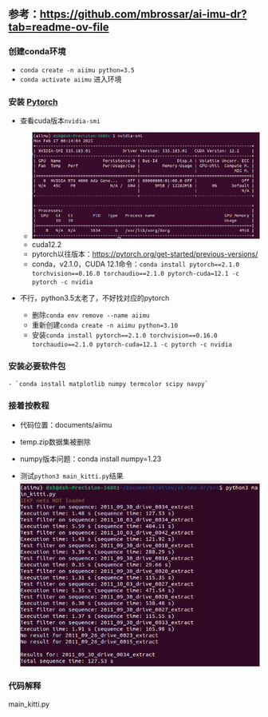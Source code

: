 ## 参考：https://github.com/mbrossar/ai-imu-dr?tab=readme-ov-file

### 创建conda环境
- `conda create -n aiimu python=3.5`
- `conda activate aiimu` 进入环境
### 安装 [Pytorch](https://pytorch.org/)
- 查看cuda版本`nvidia-smi`
    - ![alt text](img/1image.png)
    - cuda12.2
    - pytorch以往版本：https://pytorch.org/get-started/previous-versions/
    - conda，v2.1.0，CUDA 12.1命令：`conda install pytorch==2.1.0 torchvision==0.16.0 torchaudio==2.1.0 pytorch-cuda=12.1 -c pytorch -c nvidia`

- 不行，python3.5太老了，不好找对应的pytorch
    - 删除`conda env remove --name aiimu`
    - 重新创建`conda create -n aiimu python=3.10`
    - 安装`conda install pytorch==2.1.0 torchvision==0.16.0 torchaudio==2.1.0 pytorch-cuda=12.1 -c pytorch -c nvidia`
### 安装必要软件包
    - `conda install matplotlib numpy termcolor scipy navpy`

### 接着按教程
- 代码位置：documents/aiimu
- temp.zip数据集被删除
- numpy版本问题：conda install numpy=1.23

- 测试`python3 main_kitti.py`结果
![alt text](img/2image.png)


### 代码解释
main_kitti.py

